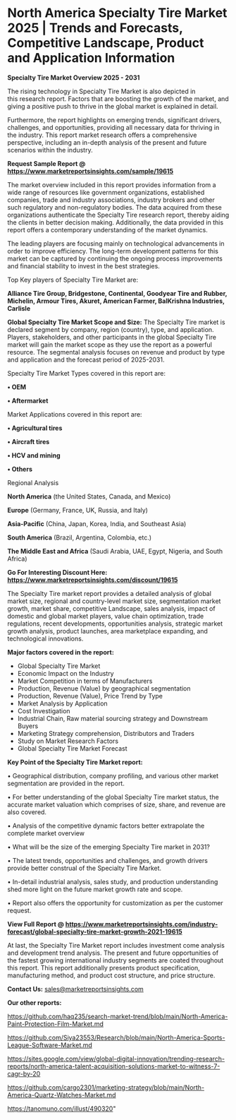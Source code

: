 # North America Specialty Tire Market 2025 | Trends and Forecasts, Competitive Landscape, Product and Application Information

<Strong> Specialty Tire Market Overview 2025 - 2031</strong>

The rising technology in Specialty Tire Market is also depicted in this research report. Factors that are boosting the growth of the market, and giving a positive push to thrive in the global market is explained in detail.

Furthermore, the report highlights on emerging trends, significant drivers, challenges, and opportunities, providing all necessary data for thriving in the industry. This report market research offers a comprehensive perspective, including an in-depth analysis of the present and future scenarios within the industry.

<strong>Request Sample Report @ <a href=https://www.marketreportsinsights.com/sample/19615>https://www.marketreportsinsights.com/sample/19615</a></strong>

The market overview included in this report provides information from a wide range of resources like government organizations, established companies, trade and industry associations, industry brokers and other such regulatory and non-regulatory bodies. The data acquired from these organizations authenticate the Specialty Tire research report, thereby aiding the clients in better decision making. Additionally, the data provided in this report offers a contemporary understanding of the market dynamics.

The leading players are focusing mainly on technological advancements in order to improve efficiency. The long-term development patterns for this market can be captured by continuing the ongoing process improvements and financial stability to invest in the best strategies.

Top Key players of Specialty Tire Market are:

<strong>Alliance Tire Group, Bridgestone, Continental, Goodyear Tire and Rubber, Michelin, Armour Tires, Akuret, American Farmer, BalKrishna Industries, Carlisle</strong>

<strong><b>Global Specialty Tire Market Scope and Size:</b></strong>
The Specialty Tire market is declared segment by company, region (country), type, and application. Players, stakeholders, and other participants in the global Specialty Tire market will gain the market scope as they use the report as a powerful resource. The segmental analysis focuses on revenue and product by type and application and the forecast period of 2025-2031.

Specialty Tire Market Types covered in this report are:

<strong>• OEM

• Aftermarket</strong>

Market Applications covered in this report are:

<strong>• Agricultural tires

• Aircraft tires

• HCV and mining

• Others</strong> 

Regional Analysis

<strong>North America</strong> (the United States, Canada, and Mexico)

<strong>Europe</strong> (Germany, France, UK, Russia, and Italy)

<strong>Asia-Pacific</strong> (China, Japan, Korea, India, and Southeast Asia)

<strong>South America</strong> (Brazil, Argentina, Colombia, etc.)

<strong>The Middle East and Africa</strong> (Saudi Arabia, UAE, Egypt, Nigeria, and South Africa)

<strong>Go For Interesting Discount Here: <a href=https://www.marketreportsinsights.com/discount/19615>https://www.marketreportsinsights.com/discount/19615</a></strong>

The Specialty Tire market report provides a detailed analysis of global market size, regional and country-level market size, segmentation market growth, market share, competitive Landscape, sales analysis, impact of domestic and global market players, value chain optimization, trade regulations, recent developments, opportunities analysis, strategic market growth analysis, product launches, area marketplace expanding, and technological innovations.

<strong><b>Major factors covered in the report:</b></strong>
<ul>
  <li>Global Specialty Tire Market </li>
  <li>Economic Impact on the Industry</li>
  <li>Market Competition in terms of Manufacturers</li>
  <li>Production, Revenue (Value) by geographical segmentation</li>
  <li>Production, Revenue (Value), Price Trend by Type</li>
  <li>Market Analysis by Application</li>
  <li>Cost Investigation</li>
  <li>Industrial Chain, Raw material sourcing strategy and Downstream Buyers</li>
  <li>Marketing Strategy comprehension, Distributors and Traders</li>
  <li>Study on Market Research Factors</li>
  <li>Global Specialty Tire Market Forecast</li>
</ul>

<strong><b>Key Point of the Specialty Tire Market report:</b></strong>

• Geographical distribution, company profiling, and various other market segmentation are provided in the report.

• For better understanding of the global Specialty Tire market status, the accurate market valuation which comprises of size, share, and revenue are also covered.

• Analysis of the competitive dynamic factors better extrapolate the complete market overview

• What will be the size of the emerging Specialty Tire market in 2031?

• The latest trends, opportunities and challenges, and growth drivers provide better construal of the Specialty Tire Market.

• In-detail industrial analysis, sales study, and production understanding shed more light on the future market growth rate and scope.

• Report also offers the opportunity for customization as per the customer request.

<strong><b>View Full Report @ <a href=https://www.marketreportsinsights.com/industry-forecast/global-specialty-tire-market-growth-2021-19615>https://www.marketreportsinsights.com/industry-forecast/global-specialty-tire-market-growth-2021-19615</a></b></strong>


At last, the Specialty Tire Market report includes investment come analysis and development trend analysis. The present and future opportunities of the fastest growing international industry segments are coated throughout this report. This report additionally presents product specification, manufacturing method, and product cost structure, and price structure.

<strong>Contact Us:</strong>
sales@marketreportsinsights.com

<strong>Our other reports:</strong>

<a href=https://github.com/haq235/search-market-trend/blob/main/North-America-Paint-Protection-Film-Market.md>https://github.com/haq235/search-market-trend/blob/main/North-America-Paint-Protection-Film-Market.md</a>

<a href=https://github.com/Siya23553/Research/blob/main/North-America-Sports-League-Software-Market.md>https://github.com/Siya23553/Research/blob/main/North-America-Sports-League-Software-Market.md</a>

<a href=https://sites.google.com/view/global-digital-innovation/trending-research-reports/north-america-talent-acquisition-solutions-market-to-witness-7-cagr-by-20>https://sites.google.com/view/global-digital-innovation/trending-research-reports/north-america-talent-acquisition-solutions-market-to-witness-7-cagr-by-20</a>

<a href=https://github.com/cargo2301/marketing-strategy/blob/main/North-America-Quartz-Watches-Market.md>https://github.com/cargo2301/marketing-strategy/blob/main/North-America-Quartz-Watches-Market.md</a>

<a href=https://tanomuno.com/illust/490320>https://tanomuno.com/illust/490320</a>"
